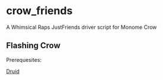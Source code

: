 # crow_friends

A Whimsical Raps JustFriends driver script for Monome Crow

## Flashing Crow

Prerequesites:

[Druid](https://monome.org/docs/crow/druid/)

```powershell


```
